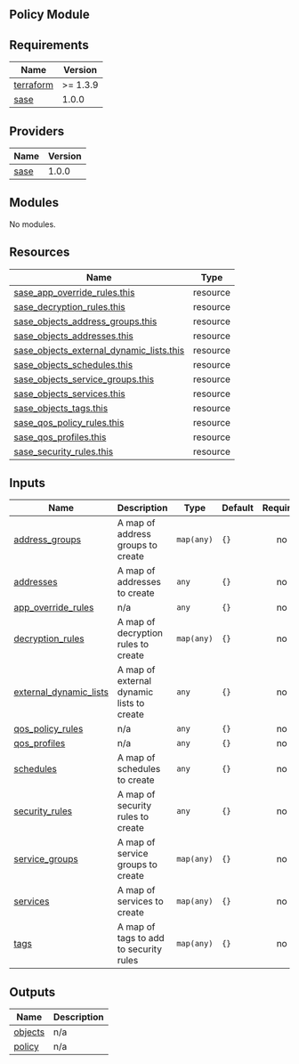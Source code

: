 ## Policy Module

<!-- BEGINNING OF PRE-COMMIT-TERRAFORM DOCS HOOK -->
## Requirements

| Name | Version |
|------|---------|
| <a name="requirement_terraform"></a> [terraform](#requirement\_terraform) | >= 1.3.9 |
| <a name="requirement_sase"></a> [sase](#requirement\_sase) | 1.0.0 |

## Providers

| Name | Version |
|------|---------|
| <a name="provider_sase"></a> [sase](#provider\_sase) | 1.0.0 |

## Modules

No modules.

## Resources

| Name | Type |
|------|------|
| [sase_app_override_rules.this](https://registry.terraform.io/providers/paloaltonetworks-local/sase/1.0.0/docs/resources/app_override_rules) | resource |
| [sase_decryption_rules.this](https://registry.terraform.io/providers/paloaltonetworks-local/sase/1.0.0/docs/resources/decryption_rules) | resource |
| [sase_objects_address_groups.this](https://registry.terraform.io/providers/paloaltonetworks-local/sase/1.0.0/docs/resources/objects_address_groups) | resource |
| [sase_objects_addresses.this](https://registry.terraform.io/providers/paloaltonetworks-local/sase/1.0.0/docs/resources/objects_addresses) | resource |
| [sase_objects_external_dynamic_lists.this](https://registry.terraform.io/providers/paloaltonetworks-local/sase/1.0.0/docs/resources/objects_external_dynamic_lists) | resource |
| [sase_objects_schedules.this](https://registry.terraform.io/providers/paloaltonetworks-local/sase/1.0.0/docs/resources/objects_schedules) | resource |
| [sase_objects_service_groups.this](https://registry.terraform.io/providers/paloaltonetworks-local/sase/1.0.0/docs/resources/objects_service_groups) | resource |
| [sase_objects_services.this](https://registry.terraform.io/providers/paloaltonetworks-local/sase/1.0.0/docs/resources/objects_services) | resource |
| [sase_objects_tags.this](https://registry.terraform.io/providers/paloaltonetworks-local/sase/1.0.0/docs/resources/objects_tags) | resource |
| [sase_qos_policy_rules.this](https://registry.terraform.io/providers/paloaltonetworks-local/sase/1.0.0/docs/resources/qos_policy_rules) | resource |
| [sase_qos_profiles.this](https://registry.terraform.io/providers/paloaltonetworks-local/sase/1.0.0/docs/resources/qos_profiles) | resource |
| [sase_security_rules.this](https://registry.terraform.io/providers/paloaltonetworks-local/sase/1.0.0/docs/resources/security_rules) | resource |

## Inputs

| Name | Description | Type | Default | Required |
|------|-------------|------|---------|:--------:|
| <a name="input_address_groups"></a> [address\_groups](#input\_address\_groups) | A map of address groups to create | `map(any)` | `{}` | no |
| <a name="input_addresses"></a> [addresses](#input\_addresses) | A map of addresses to create | `any` | `{}` | no |
| <a name="input_app_override_rules"></a> [app\_override\_rules](#input\_app\_override\_rules) | n/a | `any` | `{}` | no |
| <a name="input_decryption_rules"></a> [decryption\_rules](#input\_decryption\_rules) | A map of decryption rules to create | `map(any)` | `{}` | no |
| <a name="input_external_dynamic_lists"></a> [external\_dynamic\_lists](#input\_external\_dynamic\_lists) | A map of external dynamic lists to create | `any` | `{}` | no |
| <a name="input_qos_policy_rules"></a> [qos\_policy\_rules](#input\_qos\_policy\_rules) | n/a | `any` | `{}` | no |
| <a name="input_qos_profiles"></a> [qos\_profiles](#input\_qos\_profiles) | n/a | `any` | `{}` | no |
| <a name="input_schedules"></a> [schedules](#input\_schedules) | A map of schedules to create | `any` | `{}` | no |
| <a name="input_security_rules"></a> [security\_rules](#input\_security\_rules) | A map of security rules to create | `any` | `{}` | no |
| <a name="input_service_groups"></a> [service\_groups](#input\_service\_groups) | A map of service groups to create | `map(any)` | `{}` | no |
| <a name="input_services"></a> [services](#input\_services) | A map of services to create | `map(any)` | `{}` | no |
| <a name="input_tags"></a> [tags](#input\_tags) | A map of tags to add to security rules | `map(any)` | `{}` | no |

## Outputs

| Name | Description |
|------|-------------|
| <a name="output_objects"></a> [objects](#output\_objects) | n/a |
| <a name="output_policy"></a> [policy](#output\_policy) | n/a |
<!-- END OF PRE-COMMIT-TERRAFORM DOCS HOOK -->